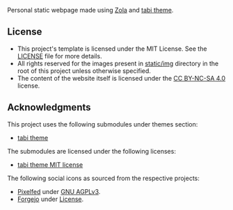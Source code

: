 Personal static webpage made using [Zola](https://getzola.org) and [tabi theme](https://github.com/welpo/tabi).

## License

- This project's template is licensed under the MIT License. See the [LICENSE](LICENSE) file for more details.
- All rights reserved for the images present in [static/img](static/img/) directory in the root of this project unless otherwise specified.
- The content of the website itself is licensed under the [CC BY-NC-SA 4.0](https://creativecommons.org/licenses/by-nc-sa/4.0/) license.

## Acknowledgments

This project uses the following submodules under themes section:

* [tabi theme](https://github.com/welpo/tabi)

The submodules are licensed under the following licenses:

* [tabi theme MIT license](https://github.com/welpo/tabi/blob/main/LICENSE)

The following social icons as sourced from the respective projects:

- [Pixelfed](https://pixelfed.org) under [GNU AGPLv3](https://github.com/pixelfed/pixelfed/blob/dev/LICENSE). 
- [Forgejo](https://forgejo.org) under [License](https://codeberg.org/forgejo/forgejo/src/branch/forgejo/LICENSE).
